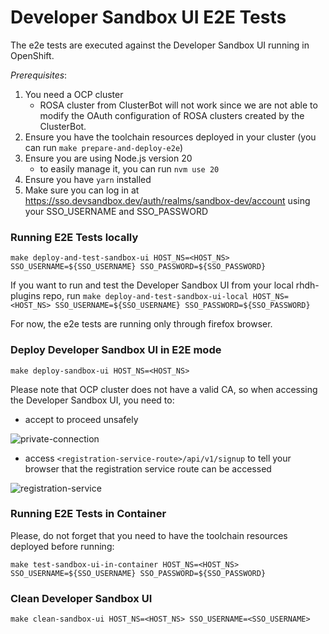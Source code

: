 # Developer Sandbox UI E2E Tests
The e2e tests are executed against the Developer Sandbox UI running in OpenShift.

*Prerequisites*:

1. You need a OCP cluster 
    - ROSA cluster from ClusterBot will not work since we are not able to modify the OAuth configuration of ROSA clusters created by the ClusterBot.
2. Ensure you have the toolchain resources deployed in your cluster (you can run `make prepare-and-deploy-e2e`)
3. Ensure you are using Node.js version 20
    - to easily manage it, you can run `nvm use 20`
4. Ensure you have `yarn` installed
5. Make sure you can log in at https://sso.devsandbox.dev/auth/realms/sandbox-dev/account using your SSO_USERNAME and SSO_PASSWORD

### Running E2E Tests locally
`make deploy-and-test-sandbox-ui HOST_NS=<HOST_NS> SSO_USERNAME=${SSO_USERNAME} SSO_PASSWORD=${SSO_PASSWORD}`

If you want to run and test the Developer Sandbox UI from your local rhdh-plugins repo, run `make deploy-and-test-sandbox-ui-local HOST_NS=<HOST_NS> SSO_USERNAME=${SSO_USERNAME} SSO_PASSWORD=${SSO_PASSWORD}`

For now, the e2e tests are running only through firefox browser.

### Deploy Developer Sandbox UI in E2E mode
`make deploy-sandbox-ui HOST_NS=<HOST_NS>`

Please note that OCP cluster does not have a valid CA, so when accessing the Developer Sandbox UI, you need to:
 
- accept to proceed unsafely

![private-connection](https://github.com/user-attachments/assets/5b35a65f-6703-42cf-a165-b7326fd4faab)

- access `<registration-service-route>/api/v1/signup` to tell your browser that the registration service route can be accessed

![registration-service](https://github.com/user-attachments/assets/6c2f7446-1de2-4701-ace7-2d6796f49eeb)

### Running E2E Tests in Container
Please, do not forget that you need to have the toolchain resources deployed before running:

`make test-sandbox-ui-in-container HOST_NS=<HOST_NS> SSO_USERNAME=${SSO_USERNAME} SSO_PASSWORD=${SSO_PASSWORD}`

### Clean Developer Sandbox UI
`make clean-sandbox-ui HOST_NS=<HOST_NS> SSO_USERNAME=<SSO_USERNAME>`